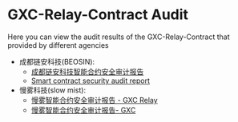 # GXC-Relay-Contract Audit

Here you can view the audit results of the GXC-Relay-Contract that provided by different agencies

- 成都链安科技(BEOSIN): 
   - [成都链安科技智能合约安全审计报告](./成都链安科技智能合约安全审计报告%20-%20GXC&relay.pdf)
   - [Smart contract security audit report](./Smart%20contract%20security%20audit%20report%20-%20GXC&relay.pdf)
- 慢雾科技(slow mist):
   - [慢雾智能合约安全审计报告 - GXC Relay](./智能合约安全审计报告%20-%20GXC%20Relay.pdf)
   - [慢雾智能合约安全审计报告- GXC](./智能合约安全审计报告-%20GXC.pdf)